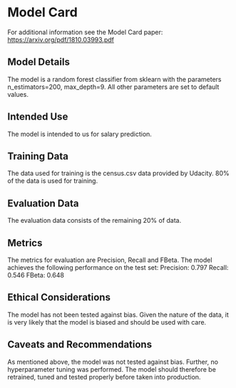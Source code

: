 # Model Card
For additional information see the Model Card paper: https://arxiv.org/pdf/1810.03993.pdf
## Model Details
The model is a random forest classifier from sklearn with the parameters n_estimators=200, max_depth=9.
All other parameters are set to default values. 
## Intended Use
The model is intended to us for salary prediction. 
## Training Data
The data used for training is the census.csv data provided by Udacity. 80% of the data is used for training.
## Evaluation Data
The evaluation data consists of the remaining 20% of data. 
## Metrics
The metrics for evaluation are Precision, Recall and FBeta.
The model achieves the following performance on the test set:
Precision: 0.797
Recall: 0.546
FBeta: 0.648
## Ethical Considerations
The model has not been tested against bias. Given the nature of the data, it is very likely that the model is biased and should be used with care. 
## Caveats and Recommendations
As mentioned above, the model was not tested against bias. Further, no hyperparameter tuning was performed. The model should therefore be retrained, tuned and tested properly before taken into production. 
